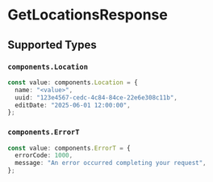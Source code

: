 # GetLocationsResponse


## Supported Types

### `components.Location`

```typescript
const value: components.Location = {
  name: "<value>",
  uuid: "123e4567-cedc-4c84-84ce-22e6e308c11b",
  editDate: "2025-06-01 12:00:00",
};
```

### `components.ErrorT`

```typescript
const value: components.ErrorT = {
  errorCode: 1000,
  message: "An error occurred completing your request",
};
```

